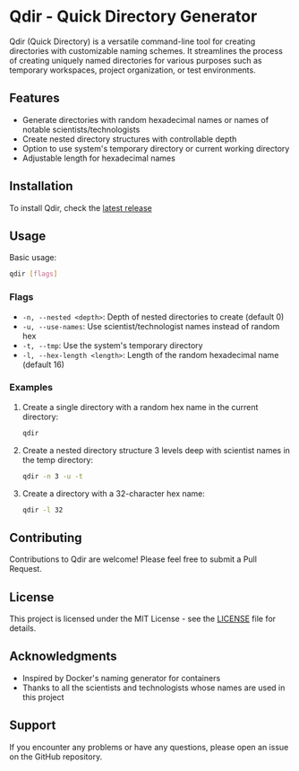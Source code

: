 
# Qdir - Quick Directory Generator

Qdir (Quick Directory) is a versatile command-line tool for creating directories with customizable naming schemes. It streamlines the process of creating uniquely named directories for various purposes such as temporary workspaces, project organization, or test environments.

## Features

- Generate directories with random hexadecimal names or names of notable scientists/technologists
- Create nested directory structures with controllable depth
- Option to use system's temporary directory or current working directory
- Adjustable length for hexadecimal names

## Installation

To install Qdir, check the [latest release](https://github.com/k3ii/qdir/releases)

## Usage

Basic usage:

```bash
qdir [flags]
```

### Flags

- `-n, --nested <depth>`: Depth of nested directories to create (default 0)
- `-u, --use-names`: Use scientist/technologist names instead of random hex
- `-t, --tmp`: Use the system's temporary directory
- `-l, --hex-length <length>`: Length of the random hexadecimal name (default 16)

### Examples

1. Create a single directory with a random hex name in the current directory:
   ```bash
   qdir
   ```

2. Create a nested directory structure 3 levels deep with scientist names in the temp directory:
   ```bash
   qdir -n 3 -u -t
   ```

3. Create a directory with a 32-character hex name:
   ```bash
   qdir -l 32
   ```

## Contributing

Contributions to Qdir are welcome! Please feel free to submit a Pull Request.

## License

This project is licensed under the MIT License - see the [LICENSE](LICENSE) file for details.

## Acknowledgments

- Inspired by Docker's naming generator for containers
- Thanks to all the scientists and technologists whose names are used in this project

## Support

If you encounter any problems or have any questions, please open an issue on the GitHub repository.
